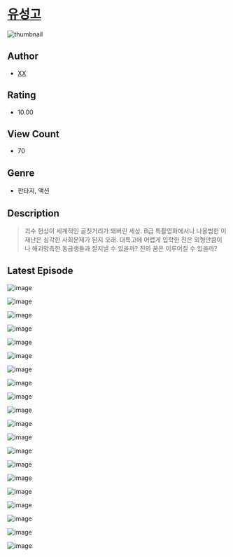 # [유성고](https://comic.naver.com/challenge/list?titleId=811313)
![thumbnail](https://image-comic.pstatic.net/user_contents_data/challenge_comic/2023/05/25/367283/upload_3689355420368253751_480x623.jpeg)

## Author
- [XX](https://comic.naver.com/artistTitle?id=367283)

## Rating
- 10.00

## View Count
- 70

## Genre
- 판타지, 액션

## Description
> 괴수 현상이 세계적인 골칫거리가 돼버린 세상. B급 특촬영화에서나 나올법한 이 재난은 심각한 사회문제가 된지 오래. 대특고에 어렵게 입학한 진은 외형만큼이나 해괴망측한 동급생들과 잘지낼 수 있을까? 진의 꿈은 이루어질 수 있을까?


## Latest Episode
![image](https://image-comic.pstatic.net/user_contents_data/challenge_comic/2023/05/25/367283/upload_3690198758808957025.jpeg)

![image](https://image-comic.pstatic.net/user_contents_data/challenge_comic/2023/05/25/367283/upload_3545234748474483511.jpeg)

![image](https://image-comic.pstatic.net/user_contents_data/challenge_comic/2023/05/25/367283/upload_3703426958100686392.jpeg)

![image](https://image-comic.pstatic.net/user_contents_data/challenge_comic/2023/05/25/367283/upload_3545565667131810662.jpeg)

![image](https://image-comic.pstatic.net/user_contents_data/challenge_comic/2023/05/25/367283/upload_7004844773130975282.jpeg)

![image](https://image-comic.pstatic.net/user_contents_data/challenge_comic/2023/05/25/367283/upload_7161341545208243249.jpeg)

![image](https://image-comic.pstatic.net/user_contents_data/challenge_comic/2023/05/25/367283/upload_3905245606605829432.jpeg)

![image](https://image-comic.pstatic.net/user_contents_data/challenge_comic/2023/05/25/367283/upload_7364573101233092453.jpeg)

![image](https://image-comic.pstatic.net/user_contents_data/challenge_comic/2023/05/25/367283/upload_3833460923279094881.jpeg)

![image](https://image-comic.pstatic.net/user_contents_data/challenge_comic/2023/05/25/367283/upload_3918747630816354918.jpeg)

![image](https://image-comic.pstatic.net/user_contents_data/challenge_comic/2023/05/25/367283/upload_3703419273665984054.jpeg)

![image](https://image-comic.pstatic.net/user_contents_data/challenge_comic/2023/05/25/367283/upload_3906362731877709872.jpeg)

![image](https://image-comic.pstatic.net/user_contents_data/challenge_comic/2023/05/25/367283/upload_4121417302056383537.jpeg)

![image](https://image-comic.pstatic.net/user_contents_data/challenge_comic/2023/05/25/367283/upload_7377233075613218099.jpeg)

![image](https://image-comic.pstatic.net/user_contents_data/challenge_comic/2023/05/25/367283/upload_3559593239918372400.jpeg)

![image](https://image-comic.pstatic.net/user_contents_data/challenge_comic/2023/05/25/367283/upload_4063427061580325730.jpeg)

![image](https://image-comic.pstatic.net/user_contents_data/challenge_comic/2023/05/25/367283/upload_7016946003142271795.jpeg)

![image](https://image-comic.pstatic.net/user_contents_data/challenge_comic/2023/05/25/367283/upload_3774972200476632368.jpeg)

![image](https://image-comic.pstatic.net/user_contents_data/challenge_comic/2023/05/25/367283/upload_3689068645435074099.jpeg)

![image](https://image-comic.pstatic.net/user_contents_data/challenge_comic/2023/05/25/367283/upload_3559642752318126129.jpeg)

